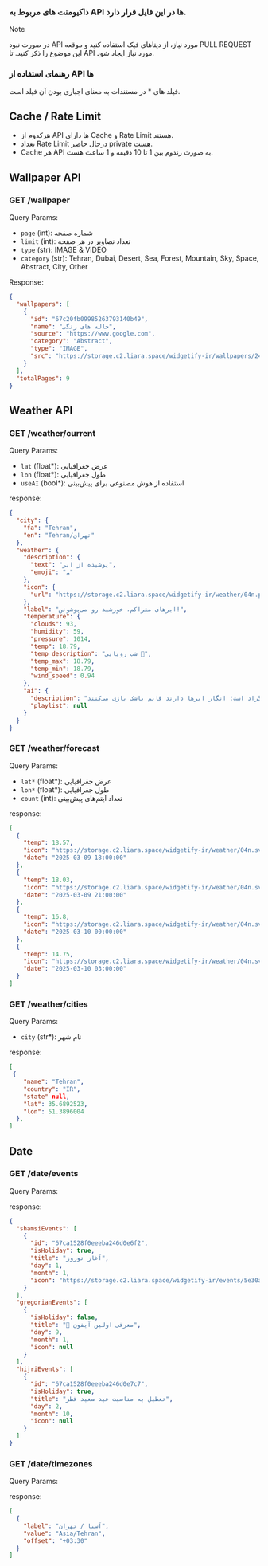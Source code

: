### داکیومنت های مربوط به API ها در این فایل قرار دارد.

> [!NOTE]
> در صورت نبود API مورد نیاز، از دیتاهای فیک استفاده کنید و موقعه PULL REQUEST این موضوع را ذکر کنید. تا API مورد نیاز ایجاد شود.

### رهنمای استفاده از API ها

فیلد های \* در مستندات به معنای اجباری بودن آن فیلد است.

## Cache / Rate Limit

- هرکدوم از API ها دارای Cache و Rate Limit هستند.
- تعداد Rate Limit درحال حاضر private هست.
- Cache هر API به صورت رندوم بین 1 تا 10 دقیقه و 1 ساعت هست.

## Wallpaper API

### GET /wallpaper

Query Params:

- `page` (int): شماره صفحه
- `limit` (int): تعداد تصاویر در هر صفحه
- `type` (str): IMAGE & VIDEO
- `category` (str): Tehran, Dubai, Desert, Sea, Forest, Mountain, Sky, Space, Abstract, City, Other

Response:

```json
{
  "wallpapers": [
    {
      "id": "67c20fb09985263793140b49",
      "name": "حاله های رنگی",
      "source": "https://www.google.com",
      "category": "Abstract",
      "type": "IMAGE",
      "src": "https://storage.c2.liara.space/widgetify-ir/wallpapers/243ee1f4-3ce9-4120-9250-1d765572f926.jpeg"
    }
  ],
  "totalPages": 9
}
```

## Weather API

### GET /weather/current

Query Params:

- `lat` (float\*): عرض جغرافیایی
- `lon` (float\*): طول جغرافیایی
- `useAI` (bool\*): استفاده از هوش مصنوعی برای پیش‌بینی

response:

```json
{
  "city": {
    "fa": "Tehran",
    "en": "Tehran/تهران"
  },
  "weather": {
    "description": {
      "text": "پوشیده از ابر",
      "emoji": "☁️"
    },
    "icon": {
      "url": "https://storage.c2.liara.space/widgetify-ir/weather/04n.png"
    },
    "label": "ابرهای متراکم، خورشید رو می‌پوشونن!",
    "temperature": {
      "clouds": 93,
      "humidity": 59,
      "pressure": 1014,
      "temp": 18.79,
      "temp_description": "شب رویایی 🌠",
      "temp_max": 18.79,
      "temp_min": 18.79,
      "wind_speed": 0.94
    },
    "ai": {
      "description": "تهران آسمانی پوشیده از ابر دارد و هوا نسبتا خنک است. سرعت باد ملایم و دمای هوا حدود 19 درجه سانتی‌گراد است؛ انگار ابرها دارند قایم باشک بازی می‌کنند!",
      "playlist": null
    }
  }
}
```

### GET /weather/forecast

Query Params:

- `lat*` (float\*): عرض جغرافیایی
- `lon*` (float\*): طول جغرافیایی
- `count` (int): تعداد آیتم‌های پیش‌بینی

response:

```json
[
  {
    "temp": 18.57,
    "icon": "https://storage.c2.liara.space/widgetify-ir/weather/04n.svg",
    "date": "2025-03-09 18:00:00"
  },
  {
    "temp": 18.03,
    "icon": "https://storage.c2.liara.space/widgetify-ir/weather/04n.svg",
    "date": "2025-03-09 21:00:00"
  },
  {
    "temp": 16.8,
    "icon": "https://storage.c2.liara.space/widgetify-ir/weather/04n.svg",
    "date": "2025-03-10 00:00:00"
  },
  {
    "temp": 14.75,
    "icon": "https://storage.c2.liara.space/widgetify-ir/weather/04n.svg",
    "date": "2025-03-10 03:00:00"
  }
]
```

### GET /weather/cities

Query Params:

- `city` (str\*): نام شهر

response:

```json
[
 {
    "name": "Tehran",
    "country": "IR",
    "state" null,
    "lat": 35.6892523,
    "lon": 51.3896004
  },
]
```

## Date

### GET /date/events

Query Params:

response:

```json
{
  "shamsiEvents": [
    {
      "id": "67ca1528f0eeeba246d0e6f2",
      "isHoliday": true,
      "title": "آغاز نوروز",
      "day": 1,
      "month": 1,
      "icon": "https://storage.c2.liara.space/widgetify-ir/events/5e30a5de-2ad8-4fe5-88b6-4c402c07e297.png"
    }
  ],
  "gregorianEvents": [
    {
      "isHoliday": false,
      "title": "📱 معرفی اولین آیفون",
      "day": 9,
      "month": 1,
      "icon": null
    }
  ],
  "hijriEvents": [
    {
      "id": "67ca1528f0eeeba246d0e7c7",
      "isHoliday": true,
      "title": "تعطیل به مناسبت عید سعید فطر",
      "day": 2,
      "month": 10,
      "icon": null
    }
  ]
}
```

### GET /date/timezones

Query Params:

response:

```json
[
  {
    "label": "آسیا / تهران",
    "value": "Asia/Tehran",
    "offset": "+03:30"
  }
]
```
